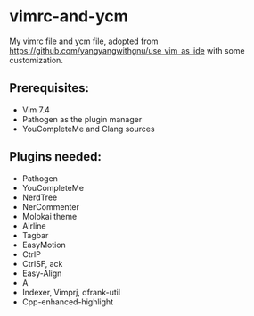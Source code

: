 vimrc-and-ycm
=====================
My vimrc file and ycm file, adopted from https://github.com/yangyangwithgnu/use_vim_as_ide with some customization.

## Prerequisites:

* Vim 7.4
* Pathogen as the plugin manager
* YouCompleteMe and Clang sources

## Plugins needed:

* Pathogen
* YouCompleteMe
* NerdTree
* NerCommenter
* Molokai theme
* Airline
* Tagbar
* EasyMotion
* CtrlP
* CtrlSF, ack
* Easy-Align
* A
* Indexer, Vimprj, dfrank-util
* Cpp-enhanced-highlight

